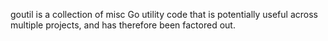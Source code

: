 goutil is a collection of misc Go utility code that is potentially useful
across multiple projects, and has therefore been factored out.
